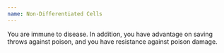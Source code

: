 ```yaml
---
name: Non-Differentiated Cells
---
```

You are immune to disease. In addition, you have advantage on saving throws against poison, and you have 
resistance against poison damage.
